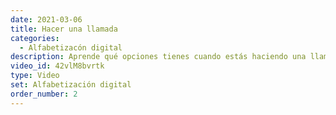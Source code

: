 ```yaml
---
date: 2021-03-06
title: Hacer una llamada
categories:
  - Alfabetizacón digital
description: Aprende qué opciones tienes cuando estás haciendo una llamada, a parte de hablar, claro está.
video_id: 42vlM8bvrtk
type: Video
set: Alfabetización digital
order_number: 2
---
```

